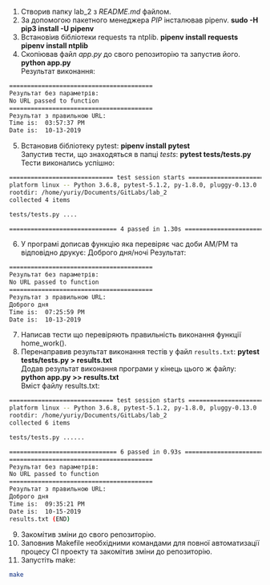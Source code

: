 ﻿1. Створив папку lab_2 з _README.md_ файлом.
2. За допомогою пакетного менеджера *PIP* інсталював pipenv.
   __sudo -H pip3 install -U pipenv__  
3. Встановіив бібліотеки requests та ntplib.
   __pipenv install requests__  
   __pipenv install ntplib__  
4. Скопіював файл *app.py* до свого репозиторію та запустив його.
   __python app.py__  
   Результат виконання:
```bash
========================================
Результат без параметрів: 
No URL passed to function
========================================
Результат з правильною URL: 
Time is:  03:57:37 PM
Date is:  10-13-2019
```
5. Встановив бібліотеку pytest: 
   __pipenv install pytest__  
Запустив тести, що знаходяться в папці _tests_:
   __pytest tests/tests.py__  
Тести виконались успішно:
```bash
============================= test session starts ==============================
platform linux -- Python 3.6.8, pytest-5.1.2, py-1.8.0, pluggy-0.13.0
rootdir: /home/yuriy/Documents/GitLabs/lab_2
collected 4 items                                                              

tests/tests.py ....                                                      [100%]

============================== 4 passed in 1.30s ===============================
```
6. У програмі дописав функцію яка перевіряє час доби AM/PM та відповідно друкує: Доброго дня/ночі
   Результат:  
```bash
========================================
Результат без параметрів: 
No URL passed to function
========================================
Результат з правильною URL: 
Доброго дня
Time is:  07:25:59 PM
Date is:  10-13-2019
```
7. Написав тести що перевіряють правильність виконання функції home_work().
8. Перенаправив результат виконання тестів у файл `results.txt`:
   __pytest tests/tests.py > results.txt__  
   Додав результат виконання програми у кінець цього ж файлу:
   __python app.py >> results.txt__   
Вміст файлу results.txt:
```bash
============================= test session starts ==============================
platform linux -- Python 3.6.8, pytest-5.1.2, py-1.8.0, pluggy-0.13.0
rootdir: /home/yuriy/Documents/GitLabs/lab_2
collected 6 items

tests/tests.py ......                                                    [100%]

============================== 6 passed in 0.93s ===============================
========================================
Результат без параметрів: 
No URL passed to function
========================================
Результат з правильною URL: 
Доброго дня
Time is:  09:35:21 PM
Date is:  10-15-2019
results.txt (END)
```
9. Закомітив зміни до свого репозиторію.
10. Заповнив Makefile необхідними командами для повної автоматизації процесу СІ проекту та закомітив зміни до репозиторію.
11. Запустіть make:
```bash
make
```


